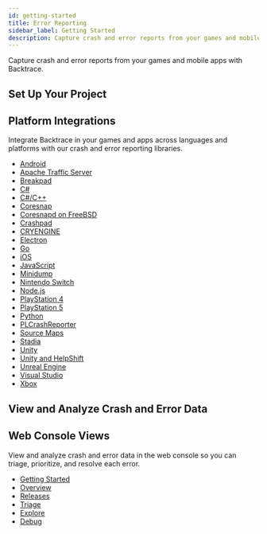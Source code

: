 ```yaml
---
id: getting-started
title: Error Reporting
sidebar_label: Getting Started
description: Capture crash and error reports from your games and mobile apps with Backtrace.
---
```

Capture crash and error reports from your games and mobile apps with Backtrace.

## Set Up Your Project
<div className="box box1 card">
  <div className="container">
  <h2>Platform Integrations</h2>
  <p>Integrate Backtrace in your games and apps across languages and platforms with our crash and error reporting libraries.</p>
  <ul>
    <li><a href="https://support.backtrace.io/hc/en-us/articles/360040515611-Android-Integration-Guide">Android</a></li>
    <li><a href="https://support.backtrace.io/hc/en-us/articles/360040104932-Integrating-Apache-Traffic-Server">Apache Traffic Server</a></li>
    <li><a href="https://support.backtrace.io/hc/en-us/articles/360040106132-Breakpad-Integration-Guide">Breakpad</a></li>
    <li><a href="https://support.backtrace.io/hc/en-us/articles/360040105292-C-Integration-Guide">C#</a></li>
    <li><a href="https://support.backtrace.io/hc/en-us/articles/360040516051-Mixed-Call-Stacks-with-C-and-C-">C#/C++</a></li>
    <li><a href="https://support.backtrace.io/hc/en-us/articles/360040106052-Coresnap-Integration-Guide">Coresnap</a></li>
    <li><a href="https://support.backtrace.io/hc/en-us/articles/360040515571-Setting-up-coresnapd-on-FreeBSD">Coresnapd on FreeBSD</a></li>
    <li><a href="https://support.backtrace.io/hc/en-us/articles/360040516131-Crashpad-Integration-Guide">Crashpad</a></li>
    <li><a href="https://support.backtrace.io/hc/en-us/articles/360058815691-CryEngine-Integration-Guide">CRYENGINE</a></li>
    <li><a href="https://support.backtrace.io/hc/en-us/articles/360040517231-Electron-Integration-Guide">Electron</a></li>
    <li><a href="https://support.backtrace.io/hc/en-us/articles/360040106032-Go-Integration-Guide">Go</a></li>
    <li><a href="https://support.backtrace.io/hc/en-us/articles/360040104692-iOS-Integration-Guide">iOS</a></li>
    <li><a href="https://support.backtrace.io/hc/en-us/articles/360040517211-Javascript-Integration-Guide">JavaScript</a></li>
    <li><a href="https://support.backtrace.io/hc/en-us/articles/360040517331-Minidump">Minidump</a></li>
    <li><a href="https://support.backtrace.io/hc/en-us/articles/360057860351-Nintendo-Switch-Support">Nintendo Switch</a></li>
    <li><a href="https://support.backtrace.io/hc/en-us/articles/360040106012-Node-Integration-Guide">Node.js</a></li>
    <li><a href="https://support.backtrace.io/hc/en-us/articles/360043177812-PlayStation-4-PS4-Support">PlayStation 4</a></li>
    <li><a href="https://support.backtrace.io/hc/en-us/articles/360057851551-PlayStation-5-PS5-Support">PlayStation 5</a></li>
    <li><a href="https://support.backtrace.io/hc/en-us/articles/360040105992-Python-Integration-Guide">Python</a></li>
    <li><a href="https://support.backtrace.io/hc/en-us/articles/360040105092-PLCrashReporter">PLCrashReporter</a></li>
    <li><a href="https://support.backtrace.io/hc/en-us/articles/4402581670164-Source-Maps-Integration-Guide-Using-backtrace-sourcemap-tools">Source Maps</a></li>
    <li><a href="https://support.backtrace.io/hc/en-us/articles/360045671092-Stadia-Integration-Guide">Stadia</a></li>
    <li><a href="/error-reporting/platform-integrations/unity/setup">Unity</a></li>
    <li><a href="https://support.backtrace.io/hc/en-us/articles/4405838995220-Unity-Backtrace-and-HelpShift-SDK-integration#BacktraceSDK">Unity and HelpShift</a></li>
    <li><a href="/error-reporting/platform-integrations/unreal/setup">Unreal Engine</a></li>
    <li><a href="https://support.backtrace.io/hc/en-us/articles/360040515951-Visual-Studio-Extension-Guide-C-and-Crashpad-">Visual Studio</a></li>
    <li><a href="https://support.backtrace.io/hc/en-us/articles/360040104832-Xbox-Support">Xbox</a></li>
  </ul>
  </div>
</div>

## View and Analyze Crash and Error Data
<div className="box box1 card">
  <div className="container">
  <h2>Web Console Views</h2>
  <p>View and analyze crash and error data in the web console so you can triage, prioritize, and resolve each error.</p>
  <ul>
    <li><a href="/error-reporting/web-console/getting-started/">Getting Started</a></li>
    <li><a href="/error-reporting/web-console/overview/">Overview</a></li>
    <li><a href="/error-reporting/web-console/releases/">Releases</a></li>
    <li><a href="/error-reporting/web-console/triage/">Triage</a></li>
    <li><a href="/error-reporting/web-console/explore/">Explore</a></li>
    <li><a href="/error-reporting/web-console/debug/">Debug</a></li>
  </ul>
  </div>
</div>
